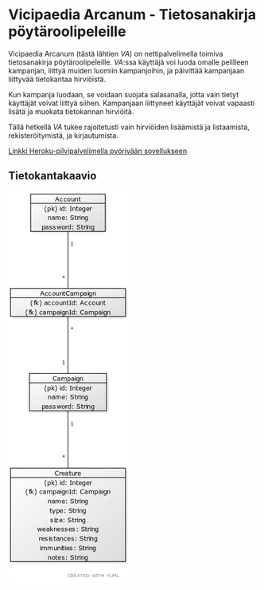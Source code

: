 # Vicipaedia Arcanum - Tietosanakirja pöytäroolipeleille

Vicipaedia Arcanum (tästä lähtien *VA*) on nettipalvelimella toimiva tietosanakirja pöytäroolipeleille. *VA*:ssa käyttäjä voi luoda omalle pelilleen kampanjan, liittyä muiden luomiin kampanjoihin, ja päivittää kampanjaan liittyvää tietokantaa hirviöistä.

Kun kampanja luodaan, se voidaan suojata salasanalla, jotta vain tietyt käyttäjät voivat liittyä siihen. Kampanjaan liittyneet käyttäjät voivat vapaasti lisätä ja muokata tietokannan hirviöitä.

Tällä hetkellä *VA* tukee rajoitetusti vain hirviöiden lisäämistä ja listaamista, rekisteröitymistä, ja kirjautumista.

[Linkki Heroku-pilvipalvelimella pyörivään sovellukseen](https://vicipaedia-arcanum.herokuapp.com/)

## Tietokantakaavio

![kaavio](/documentation/Pictures/DBDiagram.png)